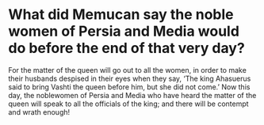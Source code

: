 # What did Memucan say the noble women of Persia and Media would do before the end of that very day?

For the matter of the queen will go out to all the women, in order to make their husbands despised in their eyes when they say, ‘The king Ahasuerus said to bring Vashti the queen before him, but she did not come.’ Now this day, the noblewomen of Persia and Media who have heard the matter of the queen will speak to all the officials of the king; and there will be contempt and wrath enough!
